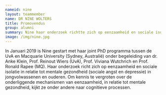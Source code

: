 ```yaml
---
nameid: nine
layout: teammember
name: DR NINE WOLTERS
title: Promovendus
group: alumni
summary: Nine haar onderzoek richtte zich op eenzaamheid en sociale isolatie in relatie tot mentale gezondheid (sociale angst en depressie) in jongvolwassenen en ouderen. 
image: /img/nine.jpg
---
```


In Januari 2019 is Nine gestart met haar joint PhD programma tussen de UvA en Macquarie University (Sydney, Australië) onder begeleiding van dr. Anke Klein, Prof. Reinout Wiers (UvA), Prof. Viviana Wutchrich en Prof. Ronald Rapee (MQ). Haar onderzoek richt zich op eenzaamheid en sociale isolatie in relatie tot mentale gezondheid (sociale angst en depressie) in jongvolwassenen en ouderen. Om kennis te vergroten over de onderliggende mechanismen van eenzaamheid, in relatie tot mentale gezondheid, kijkt ze onder andere naar cognitieve processen.
